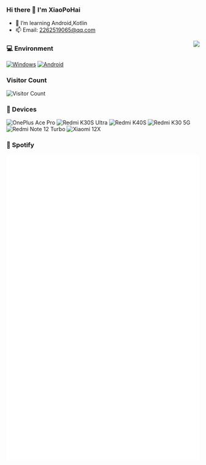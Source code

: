 <!--
**XPHXPHL/XPHXPHL** is a ✨ _special_ ✨ repository because its `README.md` (this file) appears on your GitHub profile.
Here are some ideas to get you started:
- 🔭 I’m currently working on ...
- 🌱 I’m currently learning Android
- 👯 I’m looking to collaborate on ...
- 🤔 I’m looking for help with ...
- 💬 Ask me about ...
- 📫 How to reach me: ...
- 😄 Pronouns: ...
- ⚡ Fun fact: ...
-->

### Hi there 👋 I'm XiaoPoHai
- 🌱 I’m learning Android,Kotlin
- 📫 Email: 2262519065@qq.com
<img align="right" src="https://github-readme-stats.vercel.app/api?username=XiaoPoHaiLwz&hide=issues&show_icons=true&include_all_commits=true&theme=vue&count_private=true" />

### 💻 Environment
[![Windows](https://img.shields.io/badge/Windows-00BBFF?style=flat-square&logo=Windows&logoColor=FFFFFF&labelColor=00BBFF)](https://www.microsoft.com/windows10)
[![Android](https://img.shields.io/badge/Android-00C000?style=flat-square&logo=android&logoColor=FFFFFF&labelColor=00C000)](https://www.android.com/)

### Visitor Count
![Visitor Count](https://profile-counter.glitch.me/XPHXPHL/count.svg)

### 📱 Devices
![OnePlus Ace Pro](https://img.shields.io/badge/OnePlusAcePro-4F4F4F?style=flat-square&logo=OnePlus&logoColor=FFFFFF&labelColor=FF0000)
![Redmi K30S Ultra](https://img.shields.io/badge/RedmiK30SUltra-4F4F4F?style=flat-square&logo=Xiaomi&logoColor=FFFFFF&labelColor=ED9121)
![Redmi K40S](https://img.shields.io/badge/RedmiK40S-4F4F4F?style=flat-square&logo=Xiaomi&logoColor=FFFFFF&labelColor=ED9121)
![Redmi K30 5G](https://img.shields.io/badge/RedmiK305G-4F4F4F?style=flat-square&logo=Xiaomi&logoColor=FFFFFF&labelColor=ED9121)
![Redmi Note 12 Turbo](https://img.shields.io/badge/RedmiNote12Turbo-4F4F4F?style=flat-square&logo=Xiaomi&logoColor=FFFFFF&labelColor=ED9121)
![Xiaomi 12X](https://img.shields.io/badge/Xiaomi12X-4F4F4F?style=flat-square&logo=Xiaomi&logoColor=FFFFFF&labelColor=ED9121)


### 🎵 Spotify
![card](https://github.com/XPHXPHL/netease-cloud-music-card/blob/main/card.svg)

